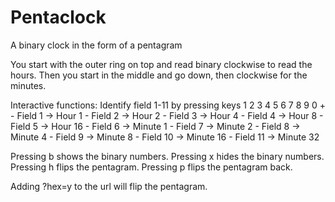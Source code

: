 # Pentaclock
A binary clock in the form of a pentagram

You start with the outer ring on top and read binary clockwise to read the hours.
Then you start in the middle and go down, then clockwise for the minutes.

Interactive functions: 
Identify field 1-11 by pressing keys 1 2 3 4 5 6 7 8 9 0 +
    - Field 1 -> Hour 1
    - Field 2 -> Hour 2
    - Field 3 -> Hour 4
    - Field 4 -> Hour 8
    - Field 5 -> Hour 16
    - Field 6 -> Minute 1
    - Field 7 -> Minute 2
    - Field 8 -> Minute 4
    - Field 9 -> Minute 8
    - Field 10 -> Minute 16
    - Field 11 -> Minute 32
    

Pressing b shows the binary numbers.
Pressing x hides the binary numbers.
Pressing h flips the pentagram.
Pressing p flips the pentagram back.

Adding ?hex=y to the url will flip the pentagram.

